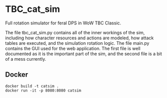 # TBC_cat_sim
Full rotation simulator for feral DPS in WoW TBC Classic.

The file tbc_cat_sim.py contains all of the inner workings of the sim, including how character resources and actions are modeled, how attack tables are executed, and the simulation rotation logic. The file main.py contains the GUI used for the web application. The first file is well documented as it is the important part of the sim, and the second file is a bit of a mess currently.


## Docker
```shell script
docker build -t catsim .
docker run -it -p 8080:8080 catsim

```
